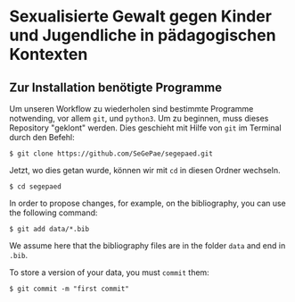# Sexualisierte Gewalt gegen Kinder und Jugendliche in pädagogischen Kontexten

## Zur Installation benötigte Programme

Um unseren Workflow zu wiederholen sind bestimmte Programme notwending, vor allem `git`, und `python3`. 
Um zu beginnen, muss dieses Repository "geklont" werden. Dies geschieht mit Hilfe von `git` im Terminal durch den Befehl:

```shell
$ git clone https://github.com/SeGePae/segepaed.git
```

Jetzt, wo dies getan wurde, können wir mit `cd` in diesen Ordner wechseln.

```shell
$ cd segepaed
```

In order to propose changes, for example, on the bibliography, you can use the following command:

```shell
$ git add data/*.bib
```
We assume here that the bibliography files are in the folder `data` and end in `.bib`.

To store a version of your data, you must `commit` them:

```shell
$ git commit -m "first commit"
```


